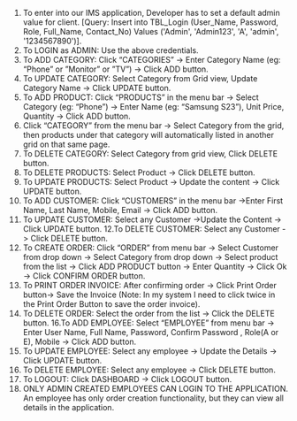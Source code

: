 1. To enter into our IMS application, Developer has to set a default admin
value for client. [Query: Insert into TBL_Login (User_Name, Password, Role,
Full_Name, Contact_No) Values ('Admin', 'Admin123', 'A', 'admin',
'1234567890')].
2. To LOGIN as ADMIN: Use the above credentials.
3. To ADD CATEGORY: Click “CATEGORIES” -> Enter Category Name (eg:
“Phone” or ”Monitor” or ”TV”) -> Click ADD button.
4. To UPDATE CATEGORY: Select Category from Grid view, Update Category
Name -> Click UPDATE button.
5. To ADD PRODUCT: Click “PRODUCTS” in the menu bar -> Select Category
(eg: “Phone”) -> Enter Name (eg: “Samsung S23”), Unit Price, Quantity ->
Click ADD button.
6. Click “CATEGORY” from the menu bar -> Select Category from the grid, then
products under that category will automatically listed in another grid on
that same page.
7. To DELETE CATEGORY: Select Category from grid view, Click DELETE button.
8. To DELETE PRODUCTS: Select Product -> Click DELETE button.
9. To UPDATE PRODUCTS: Select Product -> Update the content -> Click
UPDATE button.
10. To ADD CUSTOMER: Click “CUSTOMERS” in the menu bar ->Enter First
Name, Last Name, Mobile, Email -> Click ADD button.
11. To UPDATE CUSTOMER: Select any Customer ->Update the Content -> Click
UPDATE button.
12.To DELETE CUSTOMER: Select any Customer -> Click DELETE button.
13. To CREATE ORDER: Click “ORDER” from menu bar -> Select Customer from
drop down -> Select Category from drop down -> Select product from the
list -> Click ADD PRODUCT button -> Enter Quantity -> Click Ok -> Click
CONFIRM ORDER button.
14. To PRINT ORDER INVOICE: After confirming order -> Click Print Order
button-> Save the Invoice (Note: In my system I need to click twice in the
Print Order Button to save the order invoice).
15. To DELETE ORDER: Select the order from the list -> Click the DELETE
button.
16.To ADD EMPLOYEE: Select “EMPLOYEE” from menu bar -> Enter User
Name, Full Name, Password, Confirm Password , Role(A or E), Mobile ->
Click ADD button.
17. To UPDATE EMPLOYEE: Select any employee -> Update the Details -> Click
UPDATE button.
18. To DELETE EMPLOYEE: Select any employee -> Click DELETE button.
19. To LOGOUT: Click DASHBOARD -> Click LOGOUT button.
20. ONLY ADMIN CREATED EMPLOYEES CAN LOGIN TO THE APPLICATION. An employee has only order creation functionality, but they can view all details in the application.
